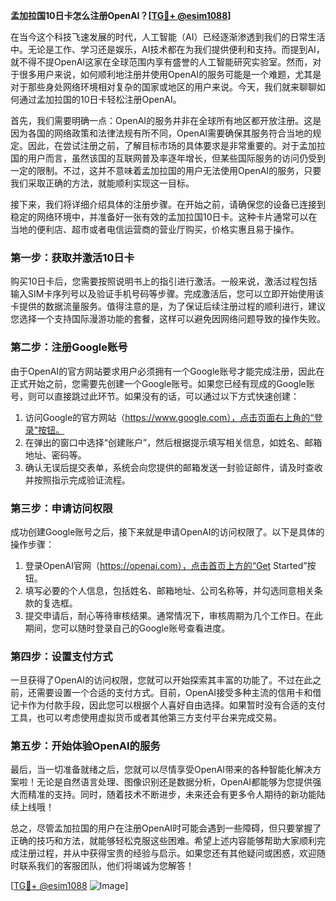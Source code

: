**孟加拉国10日卡怎么注册OpenAI？[[TG💪+ @esim1088](https://t.me/s/esim1088)]**

在当今这个科技飞速发展的时代，人工智能（AI）已经逐渐渗透到我们的日常生活中。无论是工作、学习还是娱乐，AI技术都在为我们提供便利和支持。而提到AI，就不得不提OpenAI这家在全球范围内享有盛誉的人工智能研究实验室。然而，对于很多用户来说，如何顺利地注册并使用OpenAI的服务可能是一个难题，尤其是对于那些身处网络环境相对复杂的国家或地区的用户来说。今天，我们就来聊聊如何通过孟加拉国的10日卡轻松注册OpenAI。

首先，我们需要明确一点：OpenAI的服务并非在全球所有地区都开放注册。这是因为各国的网络政策和法律法规有所不同，OpenAI需要确保其服务符合当地的规定。因此，在尝试注册之前，了解目标市场的具体要求是非常重要的。对于孟加拉国的用户而言，虽然该国的互联网普及率逐年增长，但某些国际服务的访问仍受到一定的限制。不过，这并不意味着孟加拉国的用户无法使用OpenAI的服务，只要我们采取正确的方法，就能顺利实现这一目标。

接下来，我们将详细介绍具体的注册步骤。在开始之前，请确保您的设备已连接到稳定的网络环境中，并准备好一张有效的孟加拉国10日卡。这种卡片通常可以在当地的便利店、超市或者电信运营商的营业厅购买，价格实惠且易于操作。

### 第一步：获取并激活10日卡

购买10日卡后，您需要按照说明书上的指引进行激活。一般来说，激活过程包括输入SIM卡序列号以及验证手机号码等步骤。完成激活后，您可以立即开始使用该卡提供的数据流量服务。值得注意的是，为了保证后续注册过程的顺利进行，建议您选择一个支持国际漫游功能的套餐，这样可以避免因网络问题导致的操作失败。

### 第二步：注册Google账号

由于OpenAI的官方网站要求用户必须拥有一个Google账号才能完成注册，因此在正式开始之前，您需要先创建一个Google账号。如果您已经有现成的Google账号，则可以直接跳过此环节。如果没有的话，可以通过以下方式快速创建：

1. 访问Google的官方网站（https://www.google.com），点击页面右上角的“登录”按钮。
2. 在弹出的窗口中选择“创建账户”，然后根据提示填写相关信息，如姓名、邮箱地址、密码等。
3. 确认无误后提交表单，系统会向您提供的邮箱发送一封验证邮件，请及时查收并按照指示完成验证流程。

### 第三步：申请访问权限

成功创建Google账号之后，接下来就是申请OpenAI的访问权限了。以下是具体的操作步骤：

1. 登录OpenAI官网（https://openai.com），点击首页上方的“Get Started”按钮。
2. 填写必要的个人信息，包括姓名、邮箱地址、公司名称等，并勾选同意相关条款的复选框。
3. 提交申请后，耐心等待审核结果。通常情况下，审核周期为几个工作日。在此期间，您可以随时登录自己的Google账号查看进度。

### 第四步：设置支付方式

一旦获得了OpenAI的访问权限，您就可以开始探索其丰富的功能了。不过在此之前，还需要设置一个合适的支付方式。目前，OpenAI接受多种主流的信用卡和借记卡作为付款手段，因此您可以根据个人喜好自由选择。如果暂时没有合适的支付工具，也可以考虑使用虚拟货币或者其他第三方支付平台来完成交易。

### 第五步：开始体验OpenAI的服务

最后，当一切准备就绪之后，您就可以尽情享受OpenAI带来的各种智能化解决方案啦！无论是自然语言处理、图像识别还是数据分析，OpenAI都能够为您提供强大而精准的支持。同时，随着技术不断进步，未来还会有更多令人期待的新功能陆续上线哦！

总之，尽管孟加拉国的用户在注册OpenAI时可能会遇到一些障碍，但只要掌握了正确的技巧和方法，就能够轻松克服这些困难。希望上述内容能够帮助大家顺利完成注册过程，并从中获得宝贵的经验与启示。如果您还有其他疑问或困惑，欢迎随时联系我们的客服团队，他们将竭诚为您解答！

[[TG💪+ @esim1088](https://t.me/s/esim1088) ![Image](https://i.postimg.cc/4NQfJmqS/Snipaste-2025-05-13-00-14-12.png)]